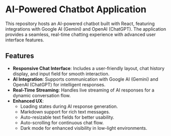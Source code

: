 # AI-Powered Chatbot Application

This repository hosts an AI-powered chatbot built with React, featuring integrations with Google AI (Gemini) and OpenAI (ChatGPT). The application provides a seamless, real-time chatting experience with advanced user interface features.

## Features

- **Responsive Chat Interface**: Includes a user-friendly layout, chat history display, and input field for smooth interaction.
- **AI Integration**: Supports communication with Google AI (Gemini) and OpenAI (ChatGPT) for intelligent responses.
- **Real-Time Streaming**: Handles live streaming of AI responses for a dynamic conversation flow.
- **Enhanced UX**:
  - Loading states during AI response generation.
  - Markdown support for rich text messages.
  - Auto-resizable text fields for better usability.
  - Auto-scrolling for continuous chat flow.
  - Dark mode for enhanced visibility in low-light environments.
